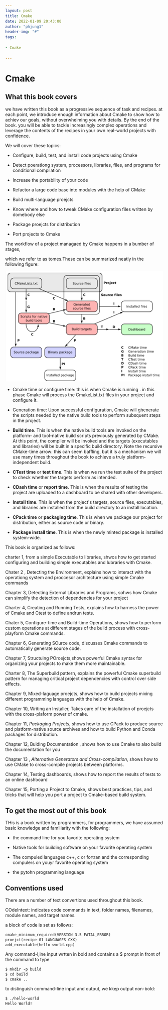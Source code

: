 ```yaml
---
layout: post
title: Cmake
date: 2022-01-09 20:43:00
author: "phjung1"
header-img: "#"
tags:

- Cmake

---
```


# Cmake

## What this book covers

we have written this book as a progressive sequence of task and recipes. at each point, we introduce enough information about Cmake to show how to achiev our goals, without overwhelming you with details. By the end of the book. you will be able to tackle increasingly complex operations and leverage the contents of the recipes in your own real-world projects with confidence.

We will cover these topics:

- Configure, build, test, and install code projects using Cmake

- Detect poerationg system, processors, libraries, files, and programs for conditional compilation

- Increase the portability of your code

- Refactor a large code base into modules with the help of CMake

- Build multi-language proejcts

- Know where and how to tweak CMake configuration files written by domebody else

- Package proejcts for distribution

- Port projects to Cmake

The workflow of a project managaed by Cmake happens in a bumber of stages,

which we refer to as tomes.These can be summarized neatly in the following figure:

![](https://raw.githubusercontent.com/phjung1/imageUploader/main/2022/01/09-15-17-13-2022-01-09-15-17-10-image.png)

- Cmake time or configure time: this is when Cmake is running . in this phase Cmake will process the CmakeList.txt files in your project and configure it.

- Generation time: Upon successful configuration, Cmake will ghenerate the scripts needed by the native build tools to perform subsquent steps in the project.

- **Build time**. This is when the native build tools are invoked on the platform- and tool-native build scripts previously generated by CMake. At this point, the compiler will be invoked and the targets (executables and libraries) will be built in a specific build directory. Note the recursive CMake-time arrow: this can seem baffling, but it is a mechanism we will use many times throughout the book to achieve a truly platform-independent build.

- **CTest time** or **test time**. This is when we run the test suite of the project to check whether the targets perform as intended.

- **CDash time** or **report time**. This is when the results of testing the project are uploaded to a dashboard to be shared with other developers.

- **Install time**. This is when the project's targets, source files, executables, and libraries are installed from the build directory to an install location.

- **CPack time** or **packaging time**. This is when we package our project for distribution, either as source code or binary.

- **Package install time**. This is when the newly minted package is installed system-wide.

This book is organized as follows:

charter 1, from a simple Executable to libraries, shwos how to get started configuring and building simple executables and lubraries with Cmake.

Chater 2 , Detecting the Environment, explains how to interact with the operationg system and proccesor architecture using simple Cmake commands

Chapter 3, Detecting External Libraries and Programs, sohws how Cmake can simplify the detection of dependencies for your project

Charter 4, Creating and Running Tests, explains how to harness the power of Cmake and Ctest to define andrun tests. 

Chater 5, Configure-time and Build-time Operations, shows how to perform custom operations at different stages of the build process with cross-playform Cmake commands.

Chapter 6, Generating SOurce code, discusses Cmake commands to automatically generate source code.

Chapter 7, Structuing POroejcts,shows powerful Cmake syntax for organizing your projects to make them more maintainable.

Charter 8, The Superbuild pattern, explains the powerful Cmake superbuild pattern for managing critical project dependencies with control over side effects.

Chapter 9, Mixed-laguage proejcts, shows how to build projects mixing different programming languages with the help of Cmake.

Chapter 10, Writing an Installer, Takes care of the installation of proejcts with the cross-plaform power of cmake.

Chapter 11, *Packaging Projects*, shows how to use CPack to produce source and platform-native source archives and how to build Python and Conda packages for distribution.

Chapter 12, Buiding Documentation , shows how to use Cmake to also build the documentation for you

Chapter 13 , *Alternative Generators and Cross-compilation*, shows how to use CMake to cross-compile projects between platforms.

Chapter 14, Testing dashboards, shows how to report the results of tests to an online dashboard

Chapter 15, Porting a Project to Cmake, shows best practices, tips, and tricks that will help you port a project to Cmake-based build system. 

## To get the most out of this book

THis is a book written by programmers, for programmers, we have assumed basic knowledge and familiarity with the following:

- the command line for you favorite operating system

- Native tools for building software on your favorite operating system

- The compuled languages c++, c or fortran and the corresponding compulers on youyr favorite operating system

- the pytohn programming language

## Conventions used

There are a number of text convertions used throughout this book.

COdeIntext: indicates code commands in text, folder names, filenames, module names, and target names.

a block of code is set as follows:

    cmake_minimum_required(VERSION 3.5 FATAL_ERROR)
    proejct(recipe-01 LANGUAGES CXX)
    add_executable(hello-world.cpp)

Any command-l;ine input wrtten in bold and contains a $ prompt in front of the command to type

    $ mkdir -p build
    $ cd build
    $ cmake ..

to distinguish command-line input and output, we kkep output non-bold:

    $ ./hello-world
    Hello World!
